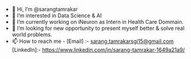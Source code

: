 - 👋 Hi, I’m @sarangtamrakar
- 👀 I’m interested in Data Science & AI
- 🌱 I’m currently working on iNeuron as Intern in Health Care Dommain.
- 💞️ I’m looking for new opportunity to present myself better & solve real world problems.
- 📫 How to reach me - 
[Email] :- sarang.tamrakarsgi15@gmail.com
[LinkedIn]:- https://www.linkedin.com/in/sarang-tamrakar-1649a21a9/

<!---
sarangtamrakar/sarangtamrakar is a ✨ special ✨ repository because its `README.md` (this file) appears on your GitHub profile.
You can click the Preview link to take a look at your changes.
--->

